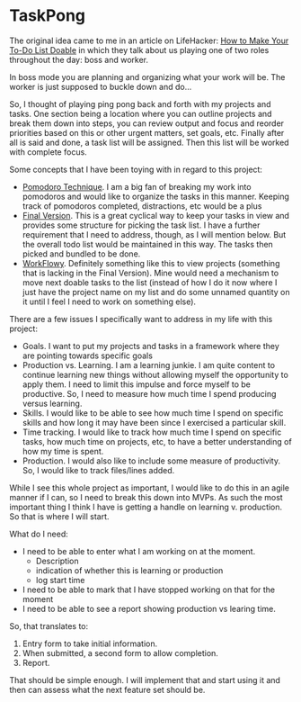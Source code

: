 # TaskPong

The original idea came to me in an article on LifeHacker:
[How to Make Your To-Do List Doable](http://lifehacker.com/270404/how-to-make-your-to+do-list-doable)
in which they talk about us playing one of two roles throughout the day: boss and worker.

In boss mode you are planning and organizing what your work will be. The worker is just supposed to 
buckle down and do...

So, I thought of playing ping pong back and forth with my projects and tasks. One section being a location
where you can outline projects and break them down into steps, you can review output and focus and reorder
priorities based on this or other urgent matters, set goals, etc. Finally after all is said and done, 
a task list will be assigned. Then this list will be worked with complete focus.

Some concepts that I have been toying with in regard to this project:

* [Pomodoro Technique](http://www.pomodorotechnique.com/).  I am a big fan of breaking my work into
pomodoros and would like to organize the tasks in this manner. Keeping track of pomodoros completed,
distractions, etc would be a plus
* [Final Version](http://www.markforster.net/). This is a great cyclical way to keep your tasks in view
and provides some structure for picking the task list.  I have a further requirement that I need
to address, though, as I will mention below.  But the overall todo list would be maintained in this
way. The tasks then picked and bundled to be done.
* [WorkFlowy](https://workflowy.com/). Definitely something like this to view projects (something that
is lacking in the Final Version). Mine would need a mechanism to move next doable tasks to the
list (instead of how I do it now where I just have the project name on my list and do some unnamed
quantity on it until I feel I need to work on something else).

There are a few issues I specifically want to address in my life with this project:

* Goals.  I want to put my projects and tasks in a framework where they are pointing towards specific goals
* Production vs. Learning. I am a learning junkie. I am quite content to continue learning new things
without allowing myself the opportunity to apply them.  I need to limit this impulse and force myself
to be productive.  So, I need to measure how much time I spend producing versus learning.
* Skills. I would like to be able to see how much time I spend on specific skills and how long it may
have been since I exercised a particular skill.
* Time tracking. I would like to track how much time I spend on specific tasks, how much time on projects,
etc, to have a better understanding of how my time is spent.
* Production. I would also like to include some measure of productivity. So, I would like to track files/lines 
added.

While I see this whole project as important, I would like to do this in an agile manner if I can, so I need to 
break this down into MVPs. As such the most important thing I think I have is getting a handle on
learning v. production.  So that is where I will start.

What do I need:

* I need to be able to enter what I am working on at the moment. 
  - Description
  - indication of whether this is learning or production
  - log start time
* I need to be able to mark that I have stopped working on that for the moment
* I need to be able to see a report showing production vs learing time.

So, that translates to:

1. Entry form to take initial information.
2. When submitted, a second form to allow completion.
3. Report.  

That should be simple enough.  I will implement that and start using it and then can assess what the next 
feature set should be.
  